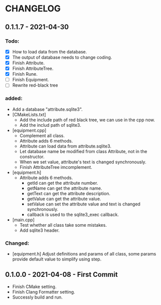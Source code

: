 # CHANGELOG

## 0.1.1.7 - 2021-04-30

### Todo:
- [x] How to load data from the database.
- [x] The output of database needs to change coding.
- [x] Finish Attribute.
- [x] Finish AttributeTree.
- [x] Finish Rune.
- [ ] Finish Equipment.
- [ ] Rewrite red-black tree

### added:
- Add a database "attribute.sqlite3".
- [CMakeLists.txt]
  - Add the include path of red black tree, we can use in the cpp now.
  - Add the includ path of sqlite3.
- [equipment.cpp]
  - Complement all class.
  - Attribute adds 6 methods.
  - Attribute can load data from attribute.sqlite3.
  - Let database name be modified from class Attribute, not in the constructor.
  - When we set value, attribute's text is changed synchronously.
  - Finish AttributeTree imcomplement.
- [equipment.h] 
    - Attribute adds 6 methods.
        - getId can get the attribute number.
        - getName can get the attribute name.
        - getText can get the attribute description.
        - getValue can get the attribute value.
        - setValue can set the attribute value and text is changed synchronously.
        - callback is used to the sqlite3_exec callback.
- [main.cpp] 
  - Test whether all class take some mistakes.
  - Add sqlite3 header.

### Changed:
- [equipment.h] Adjust definitions and params of all class, some params provide default value to simplify using step.

## 0.1.0.0 - 2021-04-08 - First Commit
- Finish CMake setting.
- Finish Clang Formatter setting.
- Successly build and run. 